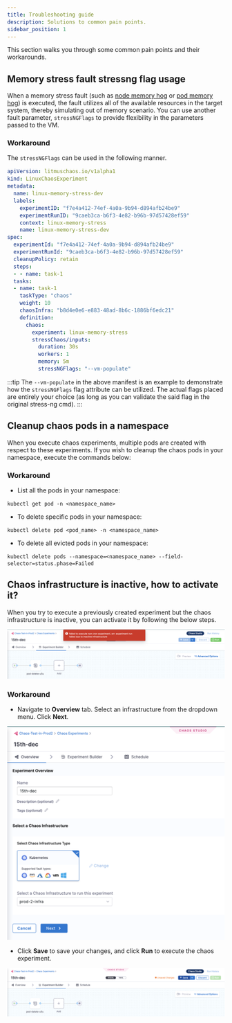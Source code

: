 ```yaml
---
title: Troubleshooting guide 
description: Solutions to common pain points.
sidebar_position: 1
--- 
```


This section walks you through some common pain points and their workarounds.

## Memory stress fault stressng flag usage

When a memory stress fault (such as [node memory hog](../../chaos-engineering/technical-reference/chaos-faults/kubernetes/node/node-memory-hog) or [pod memory hog](../../chaos-engineering/technical-reference/chaos-faults/kubernetes/pod/pod-memory-hog)) is executed, the fault utilizes all of the available resources in the target system, thereby simulating out of memory scenario. 
You can use another fault parameter, `stressNGFlags` to provide flexibility in the parameters passed to the VM.

### Workaround

The `stressNGFlags` can be used in the following manner. 

[embedmd]:# (./static/manifests/stressng-flag.yaml yaml)

```yaml
apiVersion: litmuschaos.io/v1alpha1
kind: LinuxChaosExperiment
metadata:
  name: linux-memory-stress-dev
  labels:
    experimentID: "f7e4a412-74ef-4a0a-9b94-d894afb24be9"
    experimentRunID: "9caeb3ca-b6f3-4e82-b96b-97d57428ef59"
    context: linux-memory-stress
    name: linux-memory-stress-dev
spec:
  experimentId: "f7e4a412-74ef-4a0a-9b94-d894afb24be9"
  experimentRunId: "9caeb3ca-b6f3-4e82-b96b-97d57428ef59"
  cleanupPolicy: retain
  steps:
  - - name: task-1
  tasks:
  - name: task-1
    taskType: "chaos"
    weight: 10
    chaosInfra: "b8d4e0e6-e883-48ad-8b6c-1886bf6edc21"
    definition:
      chaos:
        experiment: linux-memory-stress
        stressChaos/inputs:
          duration: 30s
          workers: 1
          memory: 5m
          stressNGFlags: "--vm-populate"
```

:::tip
The `--vm-populate` in the above manifest is an example to demonstrate how the `stressNGFlags` flag attribute can be utilized. The actual flags placed are entirely your choice (as long as you can validate the said flag in the original stress-ng cmd). 
:::

## Cleanup chaos pods in a namespace

When you execute chaos experiments, multiple pods are created with respect to these experiments. If you wish to cleanup the chaos pods in your namespace, execute the commands below:

### Workaround

* List all the pods in your namespace:

```
kubectl get pod -n <namespace_name>
```

* To delete specific pods in your namespace:

```
kubectl delete pod <pod_name> -n <namespace_name>
```

* To delete all evicted pods in your namespace:

```
kubectl delete pods --namespace=<namespace_name> --field-selector=status.phase=Failed
```

## Chaos infrastructure is inactive, how to activate it?

When you try to execute a previously created experiment but the chaos infrastructure is inactive, you can activate it by following the below steps.

![inactive infra](./static/images/inactive-infra.png)

### Workaround

* Navigate to **Overview** tab. Select an infrastructure from the dropdown menu. Click **Next**.

![navigate](./static/images/activate.png)

* Click **Save** to save your changes, and click **Run** to execute the chaos experiment.

![save](./static/images/save-n-run.png)

